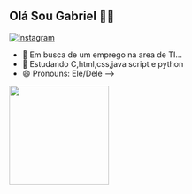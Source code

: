 ## Olá Sou Gabriel 👋🤳

[![Instagram](https://img.shields.io/badge/Instagram-E4405F?style=for-the-badge&logo=instagram&logoColor=white)](https://www.instagram.com/_gabriiell.m/)

- 🔭 Em busca de um emprego na area de TI...
- 🌱 Estudando C,html,css,java script e python
- 😄 Pronouns: Ele/Dele
-->

<img loading="lazy" height="180em" src="https://github-readme-stats.vercel.app/api/top-langs/?username=FGabrielMartins&layout=compact&langs_count=7&theme=dracula"/>
